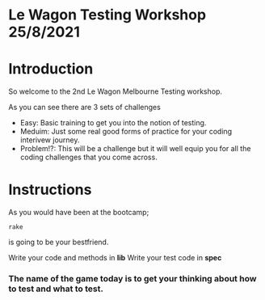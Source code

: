 # Le Wagon Testing Workshop 25/8/2021

# Introduction

So welcome to the 2nd Le Wagon Melbourne Testing workshop.

As you can see there are 3 sets of challenges
- Easy: Basic training to get you into the notion of testing.
- Meduim: Just some real good forms of practice for your coding interivew journey.
- Problem!?: This will be a challenge but it will well equip you for all the coding challenges that you come across.

# Instructions

As you would have been at the bootcamp;

```shell
rake
```

is going to be your bestfriend.

Write your code and methods in **lib**
Write your test code in **spec**

### The name of the game today is to get your thinking about how to test and what to test.
